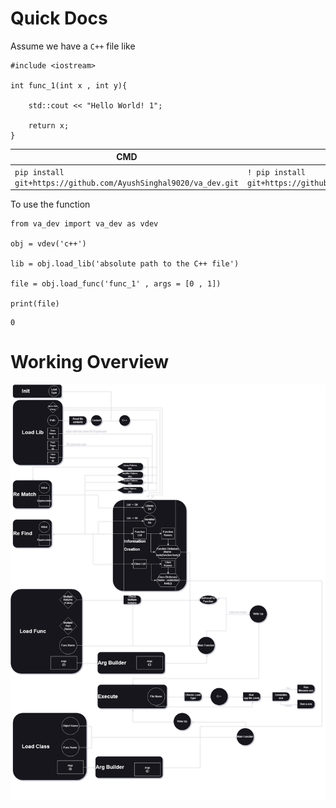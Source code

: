 # Quick Docs

Assume we have a `C++` file like 

```
#include <iostream>

int func_1(int x , int y){
    
    std::cout << "Hello World! 1";
    
    return x;
}
```
|CMD|Jupyter|
|---|---|
|`pip install git+https://github.com/AyushSinghal9020/va_dev.git`|`! pip install git+https://github.com/AyushSinghal9020/va_dev.git`

To use the function 
```
from va_dev import va_dev as vdev

obj = vdev('c++')

lib = obj.load_lib('absolute path to the C++ file')

file = obj.load_func('func_1' , args = [0 , 1])

print(file)
```
```
0
```

# Working Overview
<img src = 'https://raw.githubusercontent.com/AyushSinghal9020/va_dev/main/vdev.drawio.png'>
